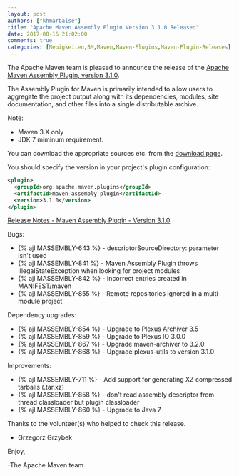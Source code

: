 ```yaml
---
layout: post
authors: ["khmarbaise"]
title: "Apache Maven Assembly Plugin Version 3.1.0 Released"
date: 2017-08-16 21:02:00
comments: true
categories: [Neuigkeiten,BM,Maven,Maven-Plugins,Maven-Plugin-Releases]
---
```

The Apache Maven team is pleased to announce the release of the [Apache
Maven Assembly Plugin, version 3.1.0](http://maven.apache.org/plugins/maven-assembly-plugin/).

The Assembly Plugin for Maven is primarily intended to allow users to aggregate
the project output along with its dependencies, modules, site documentation,
and other files into a single distributable archive.

Note:

 * Maven 3.X only
 * JDK 7 miminum requirement.

You can download the appropriate sources etc. from the [download page](https://maven.apache.org/plugins/maven-assembly-plugin/download.cgi).

You should specify the version in your project's plugin configuration:

``` xml
<plugin>
  <groupId>org.apache.maven.plugins</groupId>
  <artifactId>maven-assembly-plugin</artifactId>
  <version>3.1.0</version>
</plugin>
```

<!-- more -->

[Release Notes - Maven Assembly Plugin - Version 3.1.0](https://issues.apache.org/jira/secure/ReleaseNote.jspa?projectId=12317220&version=12338667)

Bugs:

 * {% ajl MASSEMBLY-643 %} - descriptorSourceDirectory: parameter isn't used
 * {% ajl MASSEMBLY-841 %} - Maven Assembly Plugin throws IllegalStateException when looking for project modules
 * {% ajl MASSEMBLY-842 %} - Incorrect entries created in MANIFEST/maven
 * {% ajl MASSEMBLY-855 %} - Remote repositories ignored in a multi-module project

Dependency upgrades:

 * {% ajl MASSEMBLY-854 %} - Upgrade to Plexus Archiver 3.5
 * {% ajl MASSEMBLY-859 %} - Upgrade to Plexus IO 3.0.0
 * {% ajl MASSEMBLY-867 %} - Upgrade maven-archiver to 3.2.0
 * {% ajl MASSEMBLY-868 %} - Upgrade plexus-utils to version 3.1.0

Improvements:

 * {% ajl MASSEMBLY-711 %} - Add support for generating XZ compressed tarballs (.tar.xz)
 * {% ajl MASSEMBLY-858 %} - don't read assembly descriptor from thread classloader but plugin classloader
 * {% ajl MASSEMBLY-860 %} - Upgrade to Java 7

Thanks to the volunteer(s) who helped to check this release.

 - Grzegorz Grzybek

Enjoy,

-The Apache Maven team
